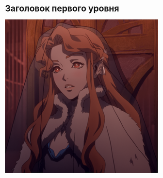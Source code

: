 <html>
 <head>
  <meta http-equiv="Content-Type" content="text/html; charset=utf-8">
  <title>Заголовки в тексте</title>
 </head>
 <body>
  <h1>Заголовок первого уровня</h1>
   <p><img src="Lenore_-_01.png"</p>
 </body>
</html
